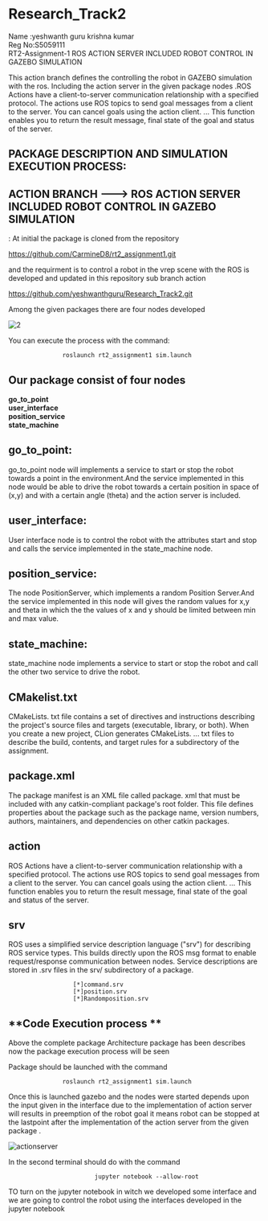 
# Research_Track2
Name  :yeshwanth guru krishna kumar\
Reg No:S5059111\
RT2-Assignment-1 ROS ACTION SERVER INCLUDED ROBOT CONTROL IN GAZEBO SIMULATION


This action branch defines the controlling the robot in GAZEBO simulation with the ros.
Including the action server in the given package nodes .ROS Actions have a client-to-server communication relationship with a specified protocol. The actions use ROS topics to send goal messages from a client to the server. You can cancel goals using the action client. ... This function enables you to return the result message, final state of the goal and status of the server.

## PACKAGE DESCRIPTION AND SIMULATION EXECUTION PROCESS:
## ACTION BRANCH ---> ROS ACTION SERVER INCLUDED ROBOT CONTROL IN GAZEBO SIMULATION
:
At initial the package is cloned from the repository 

   https://github.com/CarmineD8/rt2_assignment1.git

   and the requirment is to control a robot in the vrep scene with the ROS is developed and updated in this repository sub branch action

   https://github.com/yeshwanthguru/Research_Track2.git

Among the given packages there are four nodes developed 

![2](https://user-images.githubusercontent.com/72270080/147418872-404c7daa-e987-4dc3-845a-9e73551f208d.png)



You can execute the process with the command:

                   roslaunch rt2_assignment1 sim.launch

## Our package consist of four nodes 
**go_to_point**\
**user_interface**\
**position_service**\
**state_machine** 

## **go_to_point**:
go_to_point node  will implements a service to start or stop the robot towards a point in the environment.And the service implemented in this node would be able to drive the robot towards a certain position in space of (x,y) and with a certain angle (theta) and the action server is included.
## **user_interface**:
User interface node is to control the robot with the attributes start and stop and calls the service implemented in the state_machine node. 
## **position_service**:
The node PositionServer, which implements a random Position Server.And the service implemented in this node will gives the random values for x,y and theta in which the the values of x and y should be limited between min and max value. 
## **state_machine**:
state_machine node implements a service to start or stop the robot and call the other two service to drive the robot.

## **CMakelist.txt**
CMakeLists. txt file contains a set of directives and instructions describing the project's source files and targets (executable, library, or both). When you create a new project, CLion generates CMakeLists. ... txt files to describe the build, contents, and target rules for a subdirectory of the assignment.


## **package.xml**  ##
The package manifest is an XML file called package. xml that must be included with any catkin-compliant package's root folder. This file defines properties about the package such as the package name, version numbers, authors, maintainers, and dependencies on other catkin packages.

## **action** ##
ROS Actions have a client-to-server communication relationship with a specified protocol. The actions use ROS topics to send goal messages from a client to the server. You can cancel goals using the action client. ... This function enables you to return the result message, final state of the goal and status of the server.

## **srv**  ##
ROS uses a simplified service description language ("srv") for describing ROS service types. This builds directly upon the ROS msg format to enable request/response communication between nodes. Service descriptions are stored in .srv files in the srv/ subdirectory of a package. 

                      [*]command.srv
                      [*]position.srv
                      [*]Randomposition.srv

## **Code Execution process ** ##

Above the complete package Architecture package has been describes now the package execution process will be seen


Package should be launched with the command 


                   roslaunch rt2_assignment1 sim.launch


Once this is launched gazebo and the nodes were started depends upon the input given in the interface due to the implementation of action server will results in preemption of the robot goal it means robot can be stopped at the lastpoint after the implementation of the action server from the given package .




   ![actionserver](https://user-images.githubusercontent.com/72270080/147648598-de222b9a-8821-4ec5-8206-4d93f4bfb053.png)
   
   
   In the second terminal should do with the command 
    
                            jupyter notebook --allow-root
                            
   TO turn on the jupyter notebook in witch we developed some interface and we are going to control the robot using the interfaces developed in the jupyter notebook

 
 


    
